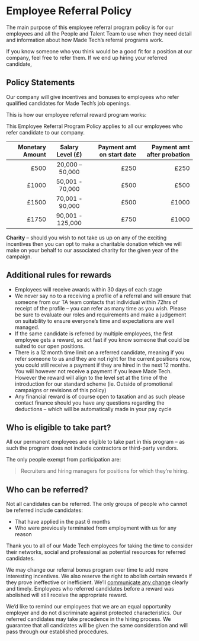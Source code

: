 # Employee Referral Policy

The main purpose of this employee referral program policy is for our employees and all the
People and Talent Team to use when they need detail and information about how Made Tech’s referral programs work.

If you know someone who you think would be a good fit for a position at our company, feel free to refer them.
If we end up hiring your referred candidate,

## Policy Statements

Our company will give incentives and bonuses to employees who refer qualified candidates for Made Tech’s job openings.

This is how our employee referral reward program works:

This Employee Referral Program Policy applies to all our employees who refer candidate to our company.

| Monetary Amount     | Salary Level (£) | Payment amt on start date | Payment amt after probation |
| ------------------: | :--------------: | -------------------------:| --------------------------: |
| £500                | 20,000 – 50,000  |                      £250 |                        £250 |
| £1000               | 50,001 - 70,000  |                      £500 |                        £500 |
| £1500               | 70,001 - 90,000  |                      £500 |                       £1000 |
| £1750               | 90,001 - 125,000 |                      £750 |                       £1000 |

__Charity__ – should you wish to not take us up on any of the exciting incentives then you can opt to make a charitable donation which we will make on your behalf to our associated charity for the given year of the campaign.

## Additional rules for rewards

* Employees will receive awards within 30 days of each stage
* We never say no to a receiving a profile of a referral and will ensure that someone from our
TA team contacts that individual within 72hrs of receipt of the profile – you can refer as many time as you wish.
Please be sure to evaluate our roles and requirements and make a judgement on suitability to ensure everyone’s time and expectations are well managed.
* If the same candidate is referred by multiple employees, the first employee gets a reward, so act fast if you know someone that could be suited to our open positions.
* There is a 12 month time limit on a referred candidate, meaning if you refer someone to us and they are not right for the current positions now, you could still receive a payment if they are hired in the next 12 months.
You will however not receive a payment if you leave Made Tech.
However the reward will align to the level set at the time of the introduction for our standard scheme (ie. Outside of promotional campaigns or revisions of this policy)
* Any financial reward is of course open to taxation and as such please contact finance should you have any questions regarding the deductions – which will be automatically made in your pay cycle

## Who is eligible to take part?

All our permanent employees are eligible to take part in this program – as such the program does not include contractors or third-party vendors.

The only people exempt from participation are:

> Recruiters and hiring managers for positions for which they’re hiring.

## Who can be referred?

Not all candidates can be referred. The only groups of people who cannot be referred include candidates:

* That have applied in the past 6 months
* Who were previously terminated from employment with us for any reason

Thank you to all of our Made Tech employees for taking the time to consider their networks, social and professional as potential resources for referred candidates.

We may change our referral bonus program over time to add more interesting incentives.
We also reserve the right to abolish certain rewards if they prove ineffective or inefficient.
We’ll [communicate any change](https://resources.workable.com/employee-referral-bonus-program-announcement-sample-email) clearly and timely.
Employees who referred candidates before a reward was abolished will still receive the appropriate reward.

We’d like to remind our employees that we are an equal opportunity employer and do not discriminate against protected characteristics.
Our referred candidates may take precedence in the hiring process.
We guarantee that all candidates will be given the same consideration and will pass through our established procedures.
